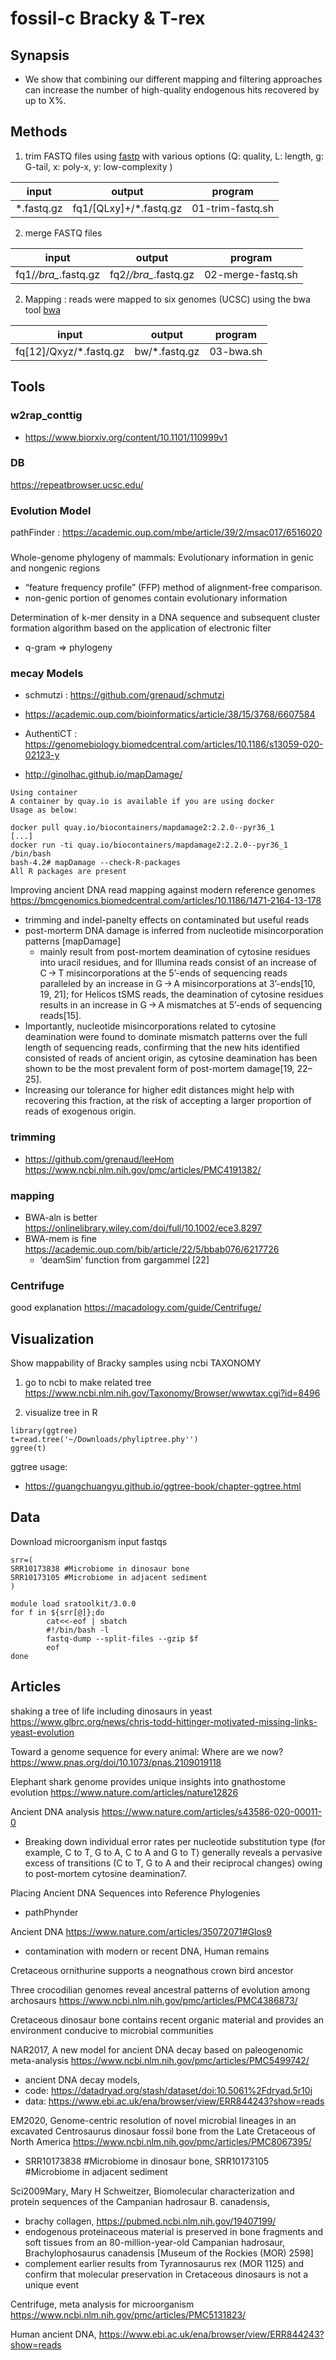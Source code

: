 # fossil-c Bracky & T-rex
## Synapsis
- We show that combining our different mapping and filtering approaches can increase the number of high-quality endogenous hits recovered by up to X%.

## Methods

1. trim FASTQ files using [fastp](https://github.com/OpenGene/fastp) with various options (Q: quality, L: length, g: G-tail, x: poly-x, y: low-complexity )

| input | output | program |
| - | - | - |
| *.fastq.gz | fq1/[QLxy]+/*.fastq.gz | 01-trim-fastq.sh |

2. merge FASTQ files

| input | output | program |
| - | - | - |
| fq1/*/bra_*.fastq.gz | fq2/*/bra_*.fastq.gz | 02-merge-fastq.sh |


2. Mapping : reads were mapped to six genomes (UCSC) using the bwa tool [bwa](https://bio-bwa.sourceforge.net/)

| input | output | program |
| - | - | - |
| fq[12]/Qxyz/*.fastq.gz | bw/*.fastq.gz | 03-bwa.sh |


## Tools
### w2rap_conttig
- https://www.biorxiv.org/content/10.1101/110999v1

### DB
https://repeatbrowser.ucsc.edu/

### Evolution Model
pathFinder : https://academic.oup.com/mbe/article/39/2/msac017/6516020

### 
Whole-genome phylogeny of mammals: Evolutionary information in genic and nongenic regions
- “feature frequency profile” (FFP) method of alignment-free comparison.  
- non-genic portion of genomes contain evolutionary information 

Determination of k-mer density in a DNA sequence and subsequent cluster formation algorithm based on the application of electronic filter
- q-gram => phylogeny


### mecay Models
- schmutzi : https://github.com/grenaud/schmutzi
- https://academic.oup.com/bioinformatics/article/38/15/3768/6607584

- AuthentiCT : https://genomebiology.biomedcentral.com/articles/10.1186/s13059-020-02123-y

- http://ginolhac.github.io/mapDamage/

```
Using container
A container by quay.io is available if you are using docker
Usage as below:

docker pull quay.io/biocontainers/mapdamage2:2.2.0--pyr36_1
[...]
docker run -ti quay.io/biocontainers/mapdamage2:2.2.0--pyr36_1 /bin/bash
bash-4.2# mapDamage --check-R-packages
All R packages are present
```
Improving ancient DNA read mapping against modern reference genomes
https://bmcgenomics.biomedcentral.com/articles/10.1186/1471-2164-13-178
- trimming and indel-panelty effects on contaminated but useful reads
- post-morterm DNA damage is inferred from nucleotide misincorporation patterns [mapDamage]
  - mainly result from post-mortem deamination of cytosine residues into uracil residues, and for Illumina reads consist of an increase of C → T misincorporations at the 5’-ends of sequencing reads paralleled by an increase in G → A misincorporations at 3’-ends[10, 19, 21]; for Helicos tSMS reads, the deamination of cytosine residues results in an increase in G → A mismatches at 5’-ends of sequencing reads[15].
- Importantly, nucleotide misincorporations related to cytosine deamination were found to dominate mismatch patterns over the full length of sequencing reads, confirming that the new hits identified consisted of reads of ancient origin, as cytosine deamination has been shown to be the most prevalent form of post-mortem damage[19, 22–25]. 
- Increasing our tolerance for higher edit distances might help with recovering this fraction, at the risk of accepting a larger proportion of reads of exogenous origin.

### trimming
- https://github.com/grenaud/leeHom https://www.ncbi.nlm.nih.gov/pmc/articles/PMC4191382/ 

### mapping
- BWA-aln is better https://onlinelibrary.wiley.com/doi/full/10.1002/ece3.8297
- BWA-mem is fine https://academic.oup.com/bib/article/22/5/bbab076/6217726
  - ‘deamSim’ function from gargammel [22] 
### Centrifuge
good explanation https://macadology.com/guide/Centrifuge/


## Visualization
Show mappability of Bracky samples using ncbi TAXONOMY

1. go to ncbi to make related tree
https://www.ncbi.nlm.nih.gov/Taxonomy/Browser/wwwtax.cgi?id=8496

2. visualize tree in R
```
library(ggtree)
t=read.tree('~/Downloads/phyliptree.phy'')
ggree(t)

```

ggtree usage:
- https://guangchuangyu.github.io/ggtree-book/chapter-ggtree.html

## Data
Download microorganism input fastqs
```
srr=(
SRR10173838 #Microbiome in dinosaur bone
SRR10173105 #Microbiome in adjacent sediment
)

module load sratoolkit/3.0.0
for f in ${srr[@]};do
        cat<<-eof | sbatch
        #!/bin/bash -l
        fastq-dump --split-files --gzip $f
        eof
done
```


## Articles
shaking a tree of life including dinosaurs in yeast 
https://www.glbrc.org/news/chris-todd-hittinger-motivated-missing-links-yeast-evolution

Toward a genome sequence for every animal: Where are we now?
https://www.pnas.org/doi/10.1073/pnas.2109019118

Elephant shark genome provides unique insights into gnathostome evolution
https://www.nature.com/articles/nature12826

Ancient DNA analysis https://www.nature.com/articles/s43586-020-00011-0
- Breaking down individual error rates per nucleotide substitution type (for example, C to T, G to A, C to A and G to T) generally reveals a pervasive excess of transitions (C to T, G to A and their reciprocal changes) owing to post-mortem cytosine deamination7.

Placing Ancient DNA Sequences into Reference Phylogenies 
- pathPhynder


Ancient DNA https://www.nature.com/articles/35072071#Glos9
- contamination with modern or recent DNA, Human remains 

Cretaceous ornithurine supports a neognathous crown bird ancestor

Three crocodilian genomes reveal ancestral patterns of evolution among archosaurs
https://www.ncbi.nlm.nih.gov/pmc/articles/PMC4386873/

Cretaceous dinosaur bone contains recent organic material and provides an environment conducive to microbial communities

NAR2017, A new model for ancient DNA decay based on paleogenomic meta-analysis https://www.ncbi.nlm.nih.gov/pmc/articles/PMC5499742/
- ancient DNA decay models,  
- code: https://datadryad.org/stash/dataset/doi:10.5061%2Fdryad.5r10j
- data: https://www.ebi.ac.uk/ena/browser/view/ERR844243?show=reads

EM2020, Genome-centric resolution of novel microbial lineages in an excavated Centrosaurus dinosaur fossil bone from the Late Cretaceous of North America
https://www.ncbi.nlm.nih.gov/pmc/articles/PMC8067395/
- SRR10173838 #Microbiome in dinosaur bone, SRR10173105 #Microbiome in adjacent sediment

Sci2009Mary, Mary H Schweitzer, Biomolecular characterization and protein sequences of the Campanian hadrosaur B. canadensis, 
- brachy collagen, https://pubmed.ncbi.nlm.nih.gov/19407199/
- endogenous proteinaceous material is preserved in bone fragments and soft tissues from an 80-million-year-old Campanian hadrosaur, Brachylophosaurus canadensis [Museum of the Rockies (MOR) 2598]
- complement earlier results from Tyrannosaurus rex (MOR 1125) and confirm that molecular preservation in Cretaceous dinosaurs is not a unique event

Centrifuge, meta analysis for microorganism https://www.ncbi.nlm.nih.gov/pmc/articles/PMC5131823/

Human ancient DNA, https://www.ebi.ac.uk/ena/browser/view/ERR844243?show=reads
